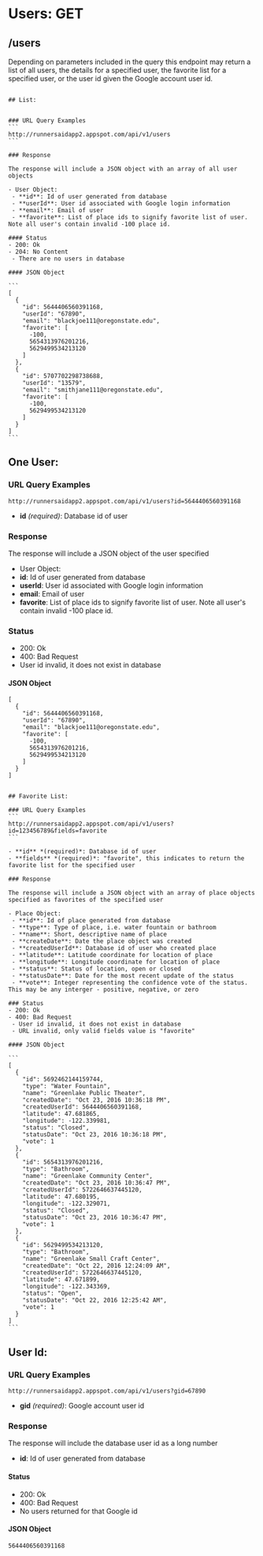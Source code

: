 # Users: GET

## /users

Depending on parameters included in the query this endpoint may return a list of all users, the details for a specified user, the favorite list for a specified user, or the user id given the Google account user id.

~~~

## List:


### URL Query Examples
```
http://runnersaidapp2.appspot.com/api/v1/users
```

### Response

The response will include a JSON object with an array of all user objects

- User Object:
 - **id**: Id of user generated from database
 - **userId**: User id associated with Google login information
 - **email**: Email of user
 - **favorite**: List of place ids to signify favorite list of user. Note all user's contain invalid -100 place id.

#### Status
- 200: Ok
- 204: No Content
 - There are no users in database

#### JSON Object

```
[
  {
    "id": 5644406560391168,
    "userId": "67890",
    "email": "blackjoe111@oregonstate.edu",
    "favorite": [
      -100,
      5654313976201216,
      5629499534213120
    ]
  },
  {
    "id": 5707702298738688,
    "userId": "13579",
    "email": "smithjane111@oregonstate.edu",
    "favorite": [
      -100,
      5629499534213120
    ]
  }
]
```
~~~

## One User:

### URL Query Examples
```
http://runnersaidapp2.appspot.com/api/v1/users?id=5644406560391168
```

- **id** *(required)*: Database id of user

### Response

The response will include a JSON object of the user specified

- User Object:
 - **id**: Id of user generated from database
 - **userId**: User id associated with Google login information
 - **email**: Email of user
 - **favorite**: List of place ids to signify favorite list of user. Note all user's contain invalid -100 place id.

### Status
- 200: Ok
- 400: Bad Request
 - User id invalid, it does not exist in database

#### JSON Object

```
[
  {
    "id": 5644406560391168,
    "userId": "67890",
    "email": "blackjoe111@oregonstate.edu",
    "favorite": [
      -100,
      5654313976201216,
      5629499534213120
    ]
  }
]
```
~~~

## Favorite List: 

### URL Query Examples
```
http://runnersaidapp2.appspot.com/api/v1/users?id=123456789&fields=favorite
```

- **id** *(required)*: Database id of user
- **fields** *(required)*: "favorite", this indicates to return the favorite list for the specified user

### Response

The response will include a JSON object with an array of place objects specified as favorites of the specified user

- Place Object:
 - **id**: Id of place generated from database
 - **type**: Type of place, i.e. water fountain or bathroom
 - **name**: Short, descriptive name of place
 - **createDate**: Date the place object was created
 - **createdUserId**: Database id of user who created place
 - **latitude**: Latitude coordinate for location of place
 - **longitude**: Longitude coordinate for location of place
 - **status**: Status of location, open or closed
 - **statusDate**: Date for the most recent update of the status
 - **vote**: Integer representing the confidence vote of the status. This may be any interger - positive, negative, or zero

### Status
- 200: Ok
- 400: Bad Request
 - User id invalid, it does not exist in database
 - URL invalid, only valid fields value is "favorite"

#### JSON Object

```
[
  {
    "id": 5692462144159744,
    "type": "Water Fountain",
    "name": "Greenlake Public Theater",
    "createdDate": "Oct 23, 2016 10:36:18 PM",
    "createdUserId": 5644406560391168,
    "latitude": 47.681865,
    "longitude": -122.339981,
    "status": "Closed",
    "statusDate": "Oct 23, 2016 10:36:18 PM",
    "vote": 1
  },
  {
    "id": 5654313976201216,
    "type": "Bathroom",
    "name": "Greenlake Community Center",
    "createdDate": "Oct 23, 2016 10:36:47 PM",
    "createdUserId": 5722646637445120,
    "latitude": 47.680195,
    "longitude": -122.329071,
    "status": "Closed",
    "statusDate": "Oct 23, 2016 10:36:47 PM",
    "vote": 1
  },
  {
    "id": 5629499534213120,
    "type": "Bathroom",
    "name": "Greenlake Small Craft Center",
    "createdDate": "Oct 22, 2016 12:24:09 AM",
    "createdUserId": 5722646637445120,
    "latitude": 47.671899,
    "longitude": -122.343369,
    "status": "Open",
    "statusDate": "Oct 22, 2016 12:25:42 AM",
    "vote": 1
  }
]
```
~~~

## User Id:

### URL Query Examples
```
http://runnersaidapp2.appspot.com/api/v1/users?gid=67890
```

- **gid** *(required)*: Google account user id

### Response

The response will include the database user id as a long number

 - **id**: Id of user generated from database

#### Status
- 200: Ok
- 400: Bad Request
 - No users returned for that Google id

#### JSON Object

```
5644406560391168
```